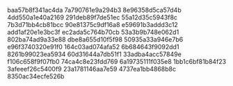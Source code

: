 baa57b8f341ac4da
7a790761e9a294b3
8e96358d5ca57d4b
4dd550a1e40a2169
291deb89f7de51ec
55a12d35c5943f8c
7b3d71bb4cb81bcc
90e81375c9df16a8
e59691b3addd3c12
add1af20e1e3bc3f
ec2ada5c764b70cb
53a3b9b748e062d1
802ba74ad9a33e88
dbe8a655d10f5f98
50935a33a946e7b6
e96f3740320e91f0
164c03ad074afa52
6b684643f9092dd1
8261b99023ea5934
60d31644a7db51f1
33adba4acc57849e
f106c658f9f07fb0
74ca4c8e23fdd769
6a19735111f035e8
1bb1c6bf81b84f23
3afeeef26c5400f9
23a1781146aa7e59
4737ea1bb4868b8c
8350ac34ecfe526b
